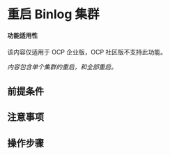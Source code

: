 # 重启 Binlog 集群

<main id="notice" type='notice'>
<h4>功能适用性</h4>
<p>该内容仅适用于 OCP 企业版，OCP 社区版不支持此功能。</p>
</main>

*内容包含单个集群的重启，和全部重启。*

## 前提条件

## 注意事项

## 操作步骤